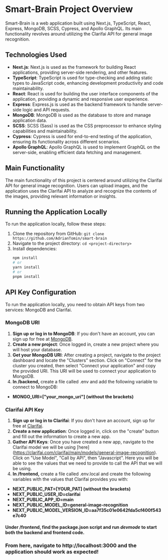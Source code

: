 # Smart-Brain Project Overview

Smart-Brain is a web application built using Next.js, TypeScript, React, Express, MongoDB, SCSS, Cypress, and Apollo 
GraphQL. Its main functionality revolves around utilizing the Clarifai API for general image recognition.

## Technologies Used

- **Next.js**: Next.js is used as the framework for building React applications, providing server-side rendering, and other features.
- **TypeScript**: TypeScript is used for type-checking and adding static types to JavaScript code, enhancing development productivity and code maintainability.
- **React**: React is used for building the user interface components of the application, providing a dynamic and responsive user experience.
- **Express**: Express.js is used as the backend framework to handle server-side logic and API requests.
- **MongoDB**: MongoDB is used as the database to store and manage application data.
- **SCSS**: SCSS (Sass) is used as the CSS preprocessor to enhance styling capabilities and maintainability.
- **Cypress**: Cypress is used for end-to-end testing of the application, ensuring its functionality across different scenarios.
- **Apollo GraphQL**: Apollo GraphQL is used to implement GraphQL on the server-side, enabling efficient data fetching and management.

## Main Functionality

The main functionality of this project is centered around utilizing the Clarifai API for general image recognition. Users can upload images, and the application uses the Clarifai API to analyze and recognize the contents of the images, providing relevant information or insights.

## Running the Application Locally

To run the application locally, follow these steps:

1. Clone the repository from GitHub: `git clone https://github.com/AdrianTomin/smart-brain`
2. Navigate to the project directory: `cd <project-directory>`
3. Install dependencies:
   ```bash
   npm install
   # or
   yarn install
   # or
   pnpm install
   ```
## API Key Configuration

To run the application locally, you need to obtain API keys from two services: MongoDB and Clarifai.

### MongoDB URI

1. **Sign up or log in to MongoDB**: If you don't have an account, you can sign up for free at [MongoDB](https://www.mongodb.com/).
2. **Create a new project**: Once logged in, create a new project where you will host your database.
3. **Get your MongoDB URI**: After creating a project, navigate to the project dashboard and locate the "Clusters" section. Click on "Connect" for the cluster you created, then select "Connect your application" and copy the provided URI. This URI will be used to connect your application to MongoDB.
4. **In /backend,** create a file called .env and add the following variable to connect to MongoDB:

*   **MONGO_URI=["your_mongo_uri"] (without the brackets)**

### Clarifai API Key

1. **Sign up or log in to Clarifai**: If you don't have an account, sign up for free at [Clarifai](https://clarifai.com/login).
2. **Create a new application**: Once logged in, click on the "create" button and fill out the information to create
   a new app.
3. **Gather API Keys**: Once you have created a new app, navigate to the Clarifai model we will be using [here]
   (https://clarifai.com/clarifai/main/models/general-image-recognition). Click on "Use Model", "Call by API", then 
   "Javascript". Here you will be able to see the values that we need to provide to call the API that we will be 
   using.
4. **In /frontend,** create a file called .env.local and create the following variables with the values that Clarifai 
   provides you with:

*   **NEXT_PUBLIC_PAT=[YOUR_PAT] (without the brackets)**
*   **NEXT_PUBLIC_USER_ID=clarifai**
*   **NEXT_PUBLIC_APP_ID=main**
*   **NEXT_PUBLIC_MODEL_ID=general-image-recognition**
*   **NEXT_PUBLIC_MODEL_VERSION_ID=aa7f35c01e0642fda5cf400f543e7c40**

#### Under /frontend, find the package.json script and run _devmode_ to start both the backend and frontend code.
### From here, navigate to http://localhost:3000 and the application should work as expected!